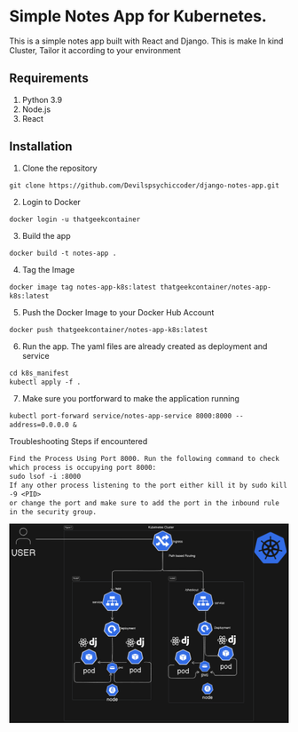 # Simple Notes App for Kubernetes.
This is a simple notes app built with React and Django. This is make In kind Cluster, Tailor it according to your environment

## Requirements
1. Python 3.9
2. Node.js
3. React

## Installation
1. Clone the repository
```
git clone https://github.com/Devilspsychiccoder/django-notes-app.git
```
2. Login to Docker
```
docker login -u thatgeekcontainer
```
3. Build the app
```
docker build -t notes-app .
```
4. Tag the Image
```
docker image tag notes-app-k8s:latest thatgeekcontainer/notes-app-k8s:latest
```
5. Push the Docker Image to your Docker Hub Account
```
docker push thatgeekcontainer/notes-app-k8s:latest
```
6. Run the app. The yaml files are already created as deployment and service
```
cd k8s_manifest
kubectl apply -f .
```
7. Make sure you portforward to make the application running
```
kubectl port-forward service/notes-app-service 8000:8000 --address=0.0.0.0 &
```
Troubleshooting Steps if encountered
```
Find the Process Using Port 8000. Run the following command to check which process is occupying port 8000:
sudo lsof -i :8000
If any other process listening to the port either kill it by sudo kill -9 <PID>
or change the port and make sure to add the port in the inbound rule in the security group.
```
![ERD Diagram](diagram.png)
